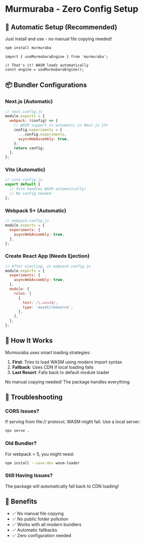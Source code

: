 # Murmuraba - Zero Config Setup

## 🚀 Automatic Setup (Recommended)

Just install and use - no manual file copying needed!

```bash
npm install murmuraba
```

```tsx
import { useMurmubaraEngine } from 'murmuraba';

// That's it! WASM loads automatically
const engine = useMurmubaraEngine();
```

## 📦 Bundler Configurations

### Next.js (Automatic)
```js
// next.config.js
module.exports = {
  webpack: (config) => {
    // WASM support is automatic in Next.js 13+
    config.experiments = {
      ...config.experiments,
      asyncWebAssembly: true,
    };
    return config;
  },
};
```

### Vite (Automatic)
```js
// vite.config.js
export default {
  // Vite handles WASM automatically!
  // No config needed
};
```

### Webpack 5+ (Automatic)
```js
// webpack.config.js
module.exports = {
  experiments: {
    asyncWebAssembly: true,
  },
};
```

### Create React App (Needs Ejection)
```js
// After ejecting, in webpack.config.js
module.exports = {
  experiments: {
    asyncWebAssembly: true,
  },
  module: {
    rules: [
      {
        test: /\.wasm$/,
        type: 'asset/resource',
      },
    ],
  },
};
```

## 🎯 How It Works

Murmuraba uses smart loading strategies:

1. **First**: Tries to load WASM using modern import syntax
2. **Fallback**: Uses CDN if local loading fails
3. **Last Resort**: Falls back to default module loader

No manual copying needed! The package handles everything.

## 🔧 Troubleshooting

### CORS Issues?
If serving from file:// protocol, WASM might fail. Use a local server:
```bash
npx serve .
```

### Old Bundler?
For webpack < 5, you might need:
```bash
npm install --save-dev wasm-loader
```

### Still Having Issues?
The package will automatically fall back to CDN loading!

## 🎁 Benefits

- ✅ No manual file copying
- ✅ No public folder pollution  
- ✅ Works with all modern bundlers
- ✅ Automatic fallbacks
- ✅ Zero configuration needed